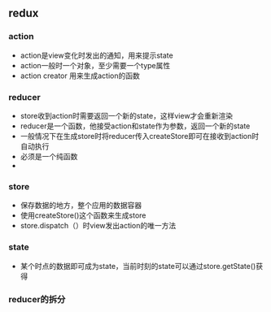 ## redux
### action
- action是view变化时发出的通知，用来提示state
- action一般时一个对象，至少需要一个type属性
- action creator 用来生成action的函数
### reducer
- store收到action时需要返回一个新的state，这样view才会重新渲染
- reducer是一个函数，他接受action和state作为参数，返回一个新的state
- 一般情况下在生成store时将reducer传入createStore即可在接收到action时自动执行
- 必须是一个纯函数
- 
### store
- 保存数据的地方，整个应用的数据容器
- 使用createStore()这个函数来生成store
- store.dispatch（）时view发出action的唯一方法
### state
- 某个时点的数据即可成为state，当前时刻的state可以通过store.getState()获得


### reducer的拆分

